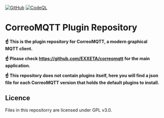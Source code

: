 [![GitHub](https://img.shields.io/github/license/exxeta/correomqtt-pluginrepo)](https://github.com/exxeta/correomqtt-pluginrepo/blob/develop/LICENSE) 
[![CodeQL](https://github.com/EXXETA/correomqtt-pluginrepo/workflows/CodeQL/badge.svg)](https://github.com/EXXETA/correomqtt-pluginrepo/security/code-scanning)

# CorreoMQTT Plugin Repository

**:point_up: This is the plugin repository for CorreoMQTT, a modern graphical MQTT client.**

**:point_up: Please check https://github.com/EXXETA/correomqtt for the main application.**

**:point_up: This repository does not contain plugins itself, here you will find a json file for each CorreoMQTT version that holds the default plugins to install.**

## Licence 

Files in this repositorry are licensed under GPL v3.0.
